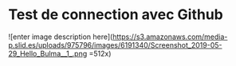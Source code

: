  # Test de connection avec Github
![enter image description here](https://s3.amazonaws.com/media-p.slid.es/uploads/975796/images/6191340/Screenshot_2019-05-29_Hello_Bulma__1_.png =512x)


<!--stackedit_data:
eyJoaXN0b3J5IjpbNTExNDU3MjA4XX0=
-->